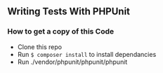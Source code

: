 ## Writing Tests With PHPUnit

### How to get a copy of this Code
- Clone this repo 
- Run `$ composer install` to install dependancies
- Run ./vendor/phpunit/phpunit/phpunit 